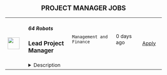 <div align="center"><h2>PROJECT MANAGER JOBS</h2></div><table><tr>
                <td width="100" height="100" rowspan="2">
                    <img src="https://wwr-pro.s3.amazonaws.com/logos/0083/7386/logo.gif" width="38px" height="auto">
                </td>
                <td width="300">
                    <h5>64 Robots</h5>
                    <h3> Lead Project Manager</h3>
                </td>
                <td width="300">
                    <code>Management and Finance</code>
                </td>
                <td width="200">
                <text>0 days ago</text>
                </td>
                <td width="100" rowspan="2">
                <a href="https://weworkremotely.com/remote-jobs/64-robots-lead-project-manager" align="right" target="_blank">Apply</a>
                </td>
            </tr>
            <tr>
                <td colspan="3">
                <details><summary>Description</summary>
                <img src="https://we-work-remotely.imgix.net/logos/0083/7386/logo.gif?ixlib=rails-4.0.0&w=50&h=50&dpr=2&fit=fill&auto=compress" />

<p>
  <strong>Headquarters:</strong> 100% Remote (Baltimore)
    <br /><strong>URL:</strong> <a href="https://64robots.com">https://64robots.com</a>
</p>

<div>We've grown considerably in our 5+ years and we are working on a large number of projects with a staff just over 20 people now. This has stretched us thin in terms of overseeing each project. So we’re looking at bringing in a Lead Project / Product Manager to help us in a variety of ways.</div><div>
<br><br>
</div><div><strong>Requirements</strong></div><div>
<br>We have about 6-8 ongoing projects at any time but we'll want you to primarily take over one of our largest projects. What that means is:<br><br>
</div><ul>
<li>Working closely with our founders to understand and execute on our vision with customers</li>
<li>Speaking with our customers regularly, building relationships to help them get the most out of their relationship with our team and grow their products</li>
<li>Own our backlog for any project’s you are managing. Creating well defined requirements and prioritizing the customer’s needs appropriately.</li>
<li>Communicating well thought out, reasonable timelines to customers to create trust in our team</li>
<li>Being able to provide quality, informed input into the decision's for the customer's product and helping them make decisions that will benefit the product in the long run.</li>
<li>Being able to work with developers to understand their needs and present information in a way that makes the development process smooth</li>
<li>General improvement in processes to organize the flow of development and customer interaction. </li>
</ul><div>
<br><strong>Qualifications:</strong>
</div><ul>
<li>US Based, native English speaker OR overlapping with US timezones with very good spoken English</li>
<li>Demonstrable previous experience in a similar role at a roughly Senior level managing ongoing, agile software projects or as a product manager for a large product.</li>
<li>Can do calls on EST time</li>
<li>Agency experience is a plus (managing multiple projects at the same time)</li>
<li>Software development experience OR a deep understanding of how to think like a developer and understand complex technical requirements. This is key.</li>
<li>Any experience with PHP/Laravel/Vue.js/Nuxt.js is a bonus as well</li>
</ul><div>
<br><strong>Salary &amp; Benefits:</strong>
</div><ul>
<li>Salary up to $100k plus bonuses every 6 months</li>
<li>Health/vision/dental if US based</li>
<li>3 weeks of paid vacation and standard national holidays. General guideline, more time can be taken as needed.</li>
<li>8 weeks of paid parental leave</li>
<li>Unlimited sick/bereveament leave</li>
<li>Home office credits on hire</li>
<li>Monthly wellness stipend up to $100/month for gym, etc</li>
<li>1-2 conferences per year</li>
</ul>

<p><strong>To apply:</strong> <a href="https://weworkremotely.com/remote-jobs/64-robots-lead-project-manager">https://weworkremotely.com/remote-jobs/64-robots-lead-project-manager</a></p>

                </details>
                </td>
            </tr></table>